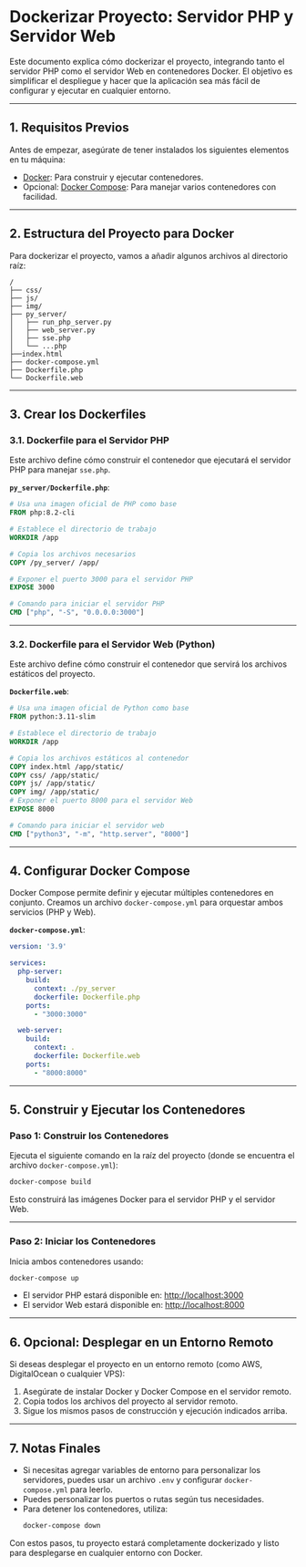 # Dockerizar Proyecto: Servidor PHP y Servidor Web

Este documento explica cómo dockerizar el proyecto, integrando tanto el servidor PHP como el servidor Web en contenedores Docker. El objetivo es simplificar el despliegue y hacer que la aplicación sea más fácil de configurar y ejecutar en cualquier entorno.

---

## 1. **Requisitos Previos**
Antes de empezar, asegúrate de tener instalados los siguientes elementos en tu máquina:

- [Docker](https://www.docker.com/get-started): Para construir y ejecutar contenedores.
- Opcional: [Docker Compose](https://docs.docker.com/compose/): Para manejar varios contenedores con facilidad.

---

## 2. **Estructura del Proyecto para Docker**
Para dockerizar el proyecto, vamos a añadir algunos archivos al directorio raíz:

```
/
├── css/
├── js/
├── img/
├── py_server/
│   ├── run_php_server.py
│   ├── web_server.py
│   ├── sse.php
│   └── ...php
├──index.html
├── docker-compose.yml
├── Dockerfile.php
└── Dockerfile.web
```

---

## 3. **Crear los Dockerfiles**

### **3.1. Dockerfile para el Servidor PHP**
Este archivo define cómo construir el contenedor que ejecutará el servidor PHP para manejar `sse.php`.

**`py_server/Dockerfile.php`**:
```dockerfile
# Usa una imagen oficial de PHP como base
FROM php:8.2-cli

# Establece el directorio de trabajo
WORKDIR /app

# Copia los archivos necesarios
COPY /py_server/ /app/

# Exponer el puerto 3000 para el servidor PHP
EXPOSE 3000

# Comando para iniciar el servidor PHP
CMD ["php", "-S", "0.0.0.0:3000"]
```

---

### **3.2. Dockerfile para el Servidor Web (Python)**
Este archivo define cómo construir el contenedor que servirá los archivos estáticos del proyecto.

**`Dockerfile.web`**:
```dockerfile
# Usa una imagen oficial de Python como base
FROM python:3.11-slim

# Establece el directorio de trabajo
WORKDIR /app

# Copia los archivos estáticos al contenedor
COPY index.html /app/static/
COPY css/ /app/static/
COPY js/ /app/static/
COPY img/ /app/static/
# Exponer el puerto 8000 para el servidor Web
EXPOSE 8000

# Comando para iniciar el servidor web
CMD ["python3", "-m", "http.server", "8000"]
```

---

## 4. **Configurar Docker Compose**
Docker Compose permite definir y ejecutar múltiples contenedores en conjunto. Creamos un archivo `docker-compose.yml` para orquestar ambos servicios (PHP y Web).

**`docker-compose.yml`**:
```yaml
version: '3.9'

services:
  php-server:
    build:
      context: ./py_server
      dockerfile: Dockerfile.php
    ports:
      - "3000:3000"

  web-server:
    build:
      context: .
      dockerfile: Dockerfile.web
    ports:
      - "8000:8000"
```

---

## 5. **Construir y Ejecutar los Contenedores**

### **Paso 1: Construir los Contenedores**
Ejecuta el siguiente comando en la raíz del proyecto (donde se encuentra el archivo `docker-compose.yml`):

```bash
docker-compose build
```

Esto construirá las imágenes Docker para el servidor PHP y el servidor Web.

---

### **Paso 2: Iniciar los Contenedores**
Inicia ambos contenedores usando:

```bash
docker-compose up
```

- El servidor PHP estará disponible en: [http://localhost:3000](http://localhost:3000)
- El servidor Web estará disponible en: [http://localhost:8000](http://localhost:8000)

---

## 6. **Opcional: Desplegar en un Entorno Remoto**

Si deseas desplegar el proyecto en un entorno remoto (como AWS, DigitalOcean o cualquier VPS):

1. Asegúrate de instalar Docker y Docker Compose en el servidor remoto.
2. Copia todos los archivos del proyecto al servidor remoto.
3. Sigue los mismos pasos de construcción y ejecución indicados arriba.

---

## 7. **Notas Finales**
- Si necesitas agregar variables de entorno para personalizar los servidores, puedes usar un archivo `.env` y configurar `docker-compose.yml` para leerlo.
- Puedes personalizar los puertos o rutas según tus necesidades.
- Para detener los contenedores, utiliza:
  ```bash
  docker-compose down
  ```

Con estos pasos, tu proyecto estará completamente dockerizado y listo para desplegarse en cualquier entorno con Docker.
